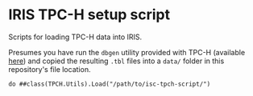 # IRIS TPC-H setup script

Scripts for loading TPC-H data into IRIS.

Presumes you have run the `dbgen` utility provided with TPC-H (available [here](https://github.com/dragansah/tpch-dbgen)) and copied the resulting `.tbl` files into a `data/` folder in this repository's file location.

```ObjectScript
do ##class(TPCH.Utils).Load("/path/to/isc-tpch-script/")
```
